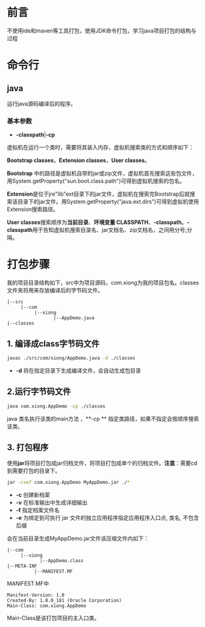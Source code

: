 # 前言

不使用ide和maven等工具打包，使用JDK命令打包，学习java项目打包的结构与过程

# 命令行

## java

运行java源码编译后的程序。

### 基本参数

- **-classpath**|**-cp**

虚拟机在运行一个类时，需要将其装入内存，虚拟机搜索类的方式和顺序如下：

**Bootstrap classes**，**Extension classes**，**User classes**。

**Bootstrap** 中的路径是虚拟机自带的jar或zip文件，虚拟机首先搜索这些包文件，用System.getProperty("sun.boot.class.path")可得到虚拟机搜索的包名。

**Extension**是位于jre"lib"ext目录下的jar文件，虚拟机在搜索完Bootstrap后就搜索该目录下的jar文件。用System.getProperty("java.ext.dirs”)可得到虚拟机使用Extension搜索路径。

**User classes**搜索顺序为**当前目录**、**环境变量 CLASSPATH**、**-classpath**。**-classpath**用于告知虚拟机搜索目录名、jar文档名、zip文档名，之间用分号;分隔。



# 打包步骤

我的项目目录结构如下，src中为项目源码，com.xiong为我的项目包名。classes文件夹将用来存放编译后的字节码文件。

```
|--src
     |--com
          |--xiong
                 |--AppDemo.java
|--classes

```



## 1. 编译成class字节码文件

```sh
javac ./src/com/xiong/AppDemo.java -d ./classes 
```

- **-d** 将在指定目录下生成编译文件，会自动生成包目录

## 2.运行字节码文件

```sh
java com.xiong.AppDemo -cp ./classes
```

java 类名执行该类的main方法 ，**-cp ** 指定类路径，如果不指定会按顺序搜索该类。

## 3. 打包程序

使用**jar**将项目打包成jar归档文件，将项目打包成单个的归档文件。**注意**：需要cd到需要打包的目录下。

```sh
jar -cvef com.xiong.AppDemo MyAppDemo.jar ./*
```

- **-c** 创建新档案
- **-v**  在标准输出中生成详细输出
- **-f**  指定档案文件名
- **-e**  为绑定到可执行 jar 文件的独立应用程序指定应用程序入口点, 类名, 不包含后缀

会在当前目录生成MyAppDemo.jar文件该压缩文件内如下：

```
|--com
     |--xiong
            |--AppDemo.class
|--META-INF
		  |--MANIFEST.MF
```

MANIFEST.MF中

```
Manifest-Version: 1.0
Created-By: 1.8.0_181 (Oracle Corporation)
Main-Class: com.xiong.AppDemo
```

Main-Class是该打包项目的主入口类。

